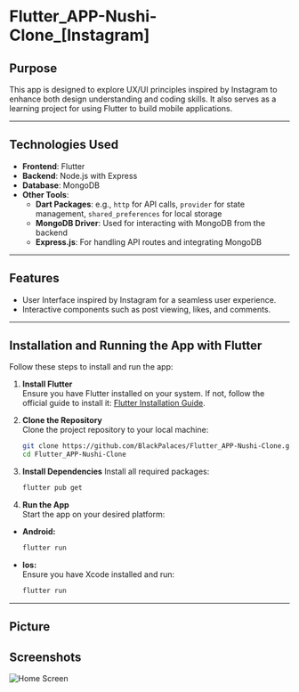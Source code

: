 # Flutter_APP-Nushi-Clone_[Instagram]

## Purpose  
This app is designed to explore UX/UI principles inspired by Instagram to enhance both design understanding and coding skills. It also serves as a learning project for using Flutter to build mobile applications.  

---

## Technologies Used  

- **Frontend**: Flutter  
- **Backend**: Node.js with Express  
- **Database**: MongoDB  
- **Other Tools**:  
  - **Dart Packages**: e.g., `http` for API calls, `provider` for state management, `shared_preferences` for local storage  
  - **MongoDB Driver**: Used for interacting with MongoDB from the backend  
  - **Express.js**: For handling API routes and integrating MongoDB


---

## Features  
- User Interface inspired by Instagram for a seamless user experience.  
- Interactive components such as post viewing, likes, and comments.  
 
---

## Installation and Running the App with Flutter  

Follow these steps to install and run the app:  

1. **Install Flutter**  
   Ensure you have Flutter installed on your system. If not, follow the official guide to install it: [Flutter Installation Guide](https://docs.flutter.dev/get-started/install).  

2. **Clone the Repository**  
   Clone the project repository to your local machine:  
   ```bash
   git clone https://github.com/BlackPalaces/Flutter_APP-Nushi-Clone.git
   cd Flutter_APP-Nushi-Clone
3. **Install Dependencies** 
   Install all required packages:
   ```bash
   flutter pub get
4. **Run the App**  
   Start the app on your desired platform:  
  - **Android:**     
    ```bash
    flutter run
  - **Ios:**   
   Ensure you have Xcode installed and run: 
    ```bash
    flutter run
    
  ---
 ## Picture
 ## Screenshots
![Home Screen](./screenshots/igclone.png)



